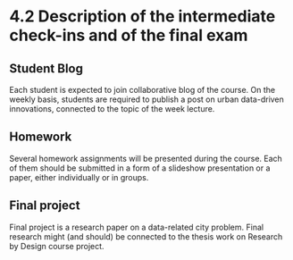 # 4.2 Description of the intermediate check-ins and of the final exam

## Student Blog
Each student is expected to join collaborative blog of the course. On the weekly basis, students are required to publish a post on urban data-driven innovations, connected to the topic of the week lecture.

## Homework
Several homework assignments will be presented during the course. Each of them should be submitted in a form of a slideshow presentation or a paper, either individually or in groups. 

## Final project
Final project is a research paper on a data-related city problem. Final research might (and should) be connected to the thesis work on Research by Design course project.
